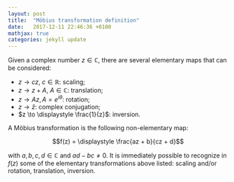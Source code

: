 ```yaml
---
layout: post
title:  "Möbius transformation definition"
date:   2017-12-11 22:46:36 +0100
mathjax: true
categories: jekyll update
---
```

Given a complex number $z \in \mathbb{C}$, there are several elementary maps that can be considered:

- $z \to cz$, $c \in \mathbb{R}$: scaling;
- $z \to z + A$, $A \in \mathbb{C}$: translation;
- $z \to Az, A = e^{i \theta}$: rotation;
- $z \to \bar{z}$: complex conjugation;
- $z \to \displaystyle \frac{1}{z}$: inversion.

A Möbius transformation is the following non-elementary map:

$$f(z) = \displaystyle \frac{az + b}{cz + d}$$

with $a,b,c,d \in \mathbb{C}$ and $ad - bc \neq 0$. It is immediately possible to recognize in $f(z)$ some of the elementary transformations above listed: scaling and/or rotation, translation, inversion.
